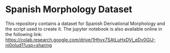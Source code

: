 # Spanish Morphology Dataset
This repository contains a dataset for Spanish Derivational Morphology and the script used to create it.
The jupyter notebook is also available online in the following link: https://colab.research.google.com/drive/1Hhvx7SAtLuHxDVi_eDv0GIJ-nj0oIud1?usp=sharing 
